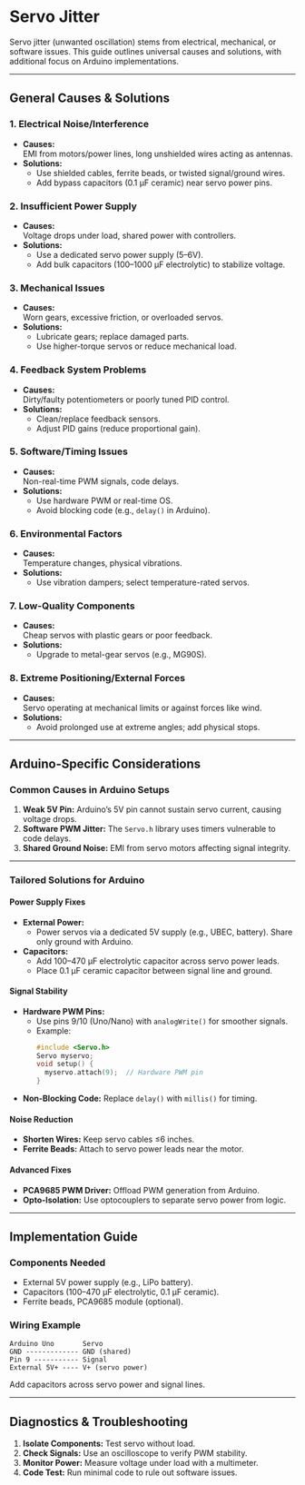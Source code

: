 # Servo Jitter

Servo jitter (unwanted oscillation) stems from electrical, mechanical, or software issues. This guide outlines universal causes and solutions, with additional focus on Arduino implementations.  

---

## **General Causes & Solutions**  

### 1. **Electrical Noise/Interference**  
   - **Causes:**  
     EMI from motors/power lines, long unshielded wires acting as antennas.  
   - **Solutions:**  
     - Use shielded cables, ferrite beads, or twisted signal/ground wires.  
     - Add bypass capacitors (0.1 µF ceramic) near servo power pins.  

### 2. **Insufficient Power Supply**  
   - **Causes:**  
     Voltage drops under load, shared power with controllers.  
   - **Solutions:**  
     - Use a dedicated servo power supply (5–6V).  
     - Add bulk capacitors (100–1000 µF electrolytic) to stabilize voltage.  

### 3. **Mechanical Issues**  
   - **Causes:**  
     Worn gears, excessive friction, or overloaded servos.  
   - **Solutions:**  
     - Lubricate gears; replace damaged parts.  
     - Use higher-torque servos or reduce mechanical load.  

### 4. **Feedback System Problems**  
   - **Causes:**  
     Dirty/faulty potentiometers or poorly tuned PID control.  
   - **Solutions:**  
     - Clean/replace feedback sensors.  
     - Adjust PID gains (reduce proportional gain).  

### 5. **Software/Timing Issues**  
   - **Causes:**  
     Non-real-time PWM signals, code delays.  
   - **Solutions:**  
     - Use hardware PWM or real-time OS.  
     - Avoid blocking code (e.g., `delay()` in Arduino).  

### 6. **Environmental Factors**  
   - **Causes:**  
     Temperature changes, physical vibrations.  
   - **Solutions:**  
     - Use vibration dampers; select temperature-rated servos.  

### 7. **Low-Quality Components**  
   - **Causes:**  
     Cheap servos with plastic gears or poor feedback.  
   - **Solutions:**  
     - Upgrade to metal-gear servos (e.g., MG90S).  

### 8. **Extreme Positioning/External Forces**  
   - **Causes:**  
     Servo operating at mechanical limits or against forces like wind.  
   - **Solutions:**  
     - Avoid prolonged use at extreme angles; add physical stops.  

---

## **Arduino-Specific Considerations**  

### **Common Causes in Arduino Setups**  
1. **Weak 5V Pin:** Arduino’s 5V pin cannot sustain servo current, causing voltage drops.  
2. **Software PWM Jitter:** The `Servo.h` library uses timers vulnerable to code delays.  
3. **Shared Ground Noise:** EMI from servo motors affecting signal integrity.  

---

### **Tailored Solutions for Arduino**  

#### **Power Supply Fixes**  
- **External Power:**  
  - Power servos via a dedicated 5V supply (e.g., UBEC, battery). Share only ground with Arduino.  
- **Capacitors:**  
  - Add 100–470 µF electrolytic capacitor across servo power leads.  
  - Place 0.1 µF ceramic capacitor between signal line and ground.  

#### **Signal Stability**  
- **Hardware PWM Pins:**  
  - Use pins 9/10 (Uno/Nano) with `analogWrite()` for smoother signals.  
  - Example:  
    ```cpp
    #include <Servo.h>
    Servo myservo;
    void setup() {
      myservo.attach(9);  // Hardware PWM pin
    }
    ```  
- **Non-Blocking Code:** Replace `delay()` with `millis()` for timing.  

#### **Noise Reduction**  
- **Shorten Wires:** Keep servo cables ≤6 inches.  
- **Ferrite Beads:** Attach to servo power leads near the motor.  

#### **Advanced Fixes**  
- **PCA9685 PWM Driver:** Offload PWM generation from Arduino.  
- **Opto-Isolation:** Use optocouplers to separate servo power from logic.  

---

## **Implementation Guide**  

### **Components Needed**  
- External 5V power supply (e.g., LiPo battery).  
- Capacitors (100–470 µF electrolytic, 0.1 µF ceramic).  
- Ferrite beads, PCA9685 module (optional).  

### **Wiring Example**  
```plaintext
Arduino Uno       Servo  
GND ------------- GND (shared)  
Pin 9 ----------- Signal  
External 5V+ ---- V+ (servo power)  
```  
Add capacitors across servo power and signal lines.  

---

## **Diagnostics & Troubleshooting**  
1. **Isolate Components:** Test servo without load.  
2. **Check Signals:** Use an oscilloscope to verify PWM stability.  
3. **Monitor Power:** Measure voltage under load with a multimeter.  
4. **Code Test:** Run minimal code to rule out software issues.  
